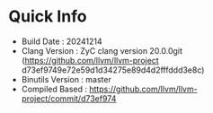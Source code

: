 # Quick Info
* Build Date : 20241214
* Clang Version : ZyC clang version 20.0.0git (https://github.com/llvm/llvm-project d73ef9749e72e59d1d34275e89d4d2fffddd3e8c)
* Binutils Version : master
* Compiled Based : https://github.com/llvm/llvm-project/commit/d73ef974

